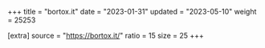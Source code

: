 +++
title = "bortox.it"
date = "2023-01-31"
updated = "2023-05-10"
weight = 25253

[extra]
source = "https://bortox.it/"
ratio = 15
size = 25
+++
